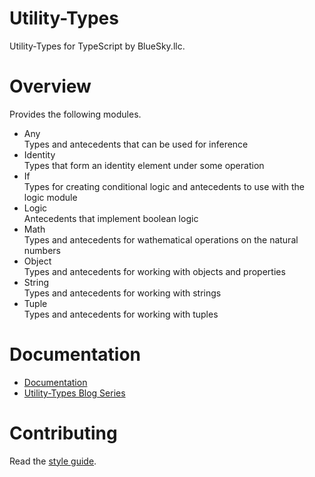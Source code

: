 # Utility-Types

Utility-Types for TypeScript by BlueSky.llc.

# Overview

Provides the following modules.

- Any  
  Types and antecedents that can be used for inference
- Identity  
  Types that form an identity element under some operation
- If  
  Types for creating conditional logic and antecedents to use with the logic
  module
- Logic  
  Antecedents that implement boolean logic
- Math  
  Types and antecedents for wathematical operations on the natural numbers
- Object  
  Types and antecedents for working with objects and properties
- String  
  Types and antecedents for working with strings
- Tuple  
  Types and antecedents for working with tuples

# Documentation

- [Documentation](https://bluesky-llc.github.io/open-source/modules/Utility_Types.html)
- [Utility-Types Blog Series](https://medium.com/@hansoksendahl/list/ts-utilitytypes-dcf631c157a5)

# Contributing

Read the [style guide](https://github.com/bluesky-llc/open-source/blob/main/STYLE.md#style-guide).
